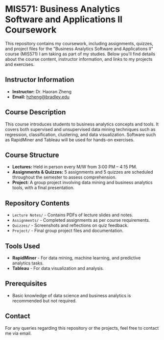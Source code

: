 # MIS571: Business Analytics Software and Applications II Coursework

This repository contains my coursework, including assignments, quizzes, and project files for the "Business Analytics Software and Applications II" course (MIS571) I am taking as part of my studies. Below you'll find details about the course content, instructor information, and links to my projects and exercises.

## Instructor Information

- **Instructor:** Dr. Haoran Zheng
- **Email:** [hzheng@bradley.edu](mailto:hzheng@bradley.edu)
  
## Course Description

This course introduces students to business analytics concepts and tools. It covers both supervised and unsupervised data mining techniques such as regression, classification, clustering, and data visualization. Software such as RapidMiner and Tableau will be used for hands-on exercises.

## Course Structure

- **Lectures:** Held in person every M/W from 3:00 PM – 4:15 PM.
- **Assignments & Quizzes:** 5 assignments and 5 quizzes are scheduled throughout the semester to assess comprehension.
- **Project:** A group project involving data mining and business analytics tools, with a final presentation.

## Repository Contents

- `Lecture Notes/` - Contains PDFs of lecture slides and notes.
- `Assignments/` - Completed assignments as per course requirements.
- `Quizzes/` - Screenshots and reflections on quiz feedback.
- `Project/` - Final group project files and documentation.

## Tools Used

- **RapidMiner** - For data mining, machine learning, and predictive analytics tasks.
- **Tableau** - For data visualization and analysis.

## Prerequisites

- Basic knowledge of data science and business analytics is recommended but not required.

## Contact

For any queries regarding this repository or the projects, feel free to contact me via email.
